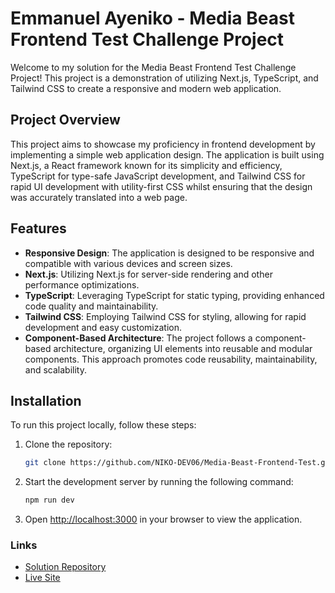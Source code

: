 # Emmanuel Ayeniko - Media Beast Frontend Test Challenge Project

Welcome to my solution for the Media Beast Frontend Test Challenge Project! This project is a demonstration of utilizing Next.js, TypeScript, and Tailwind CSS to create a responsive and modern web application.

## Project Overview

This project aims to showcase my proficiency in frontend development by implementing a simple web application design. The application is built using Next.js, a React framework known for its simplicity and efficiency, TypeScript for type-safe JavaScript development, and Tailwind CSS for rapid UI development with utility-first CSS whilst ensuring that the design was accurately translated into a web page.

## Features

- **Responsive Design**: The application is designed to be responsive and compatible with various devices and screen sizes.
- **Next.js**: Utilizing Next.js for server-side rendering and other performance optimizations.
- **TypeScript**: Leveraging TypeScript for static typing, providing enhanced code quality and maintainability.
- **Tailwind CSS**: Employing Tailwind CSS for styling, allowing for rapid development and easy customization.
- **Component-Based Architecture**: The project follows a component-based architecture, organizing UI elements into reusable and modular components. This approach promotes code reusability, maintainability, and scalability.

## Installation

To run this project locally, follow these steps:

1. Clone the repository:

   ```bash
   git clone https://github.com/NIKO-DEV06/Media-Beast-Frontend-Test.git

   ```

2. Start the development server by running the following command:

   ```bash
   npm run dev

   ```

3. Open [http://localhost:3000](http://localhost:3000) in your browser to view the application.

### Links

- [Solution Repository](https://github.com/NIKO-DEV06/Media-Beast-Frontend-Test)
- [Live Site](https://emmanuel-media-beast-test.vercel.app/)
